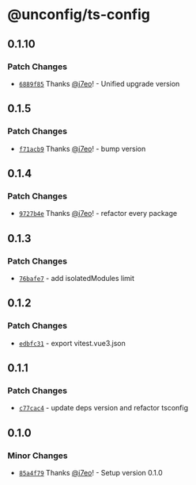 # @unconfig/ts-config

## 0.1.10
### Patch Changes



- [`6889f85`](https://github.com/i7eo/unconfig/commit/6889f857087ded19feb42b2575ec1e029e462f7c) Thanks [@i7eo](https://github.com/i7eo)! - Unified upgrade version

## 0.1.5
### Patch Changes



- [`f71acb9`](https://github.com/i7eo/unconfig/commit/f71acb904d4b792a7122c96c6ae72cc09d45c5a8) Thanks [@i7eo](https://github.com/i7eo)! - bump version

## 0.1.4
### Patch Changes



- [`9727b4e`](https://github.com/i7eo/unconfig/commit/9727b4ec1dd73be781a1747e1194da668793eae7) Thanks [@i7eo](https://github.com/i7eo)! - refactor every package

## 0.1.3

### Patch Changes

- [`76bafe7`](https://github.com/i7eo/unconfig/commit/76bafe7847e01ee31f2fe0d314d081f013cbb2a3) - add isolatedModules limit

## 0.1.2

### Patch Changes

- [`edbfc31`](https://github.com/i7eo/unconfig/commit/edbfc3188acfc63f0979b7e0679afba70d04c9df) - export vitest.vue3.json

## 0.1.1

### Patch Changes

- [`c77cac4`](https://github.com/i7eo/unconfig/commit/c77cac433c9f7df410a9ff72d008f97b234e0f55) - update deps version and refactor tsconfig

## 0.1.0

### Minor Changes

- [`85a4f79`](https://github.com/i7eo/unconfig/commit/85a4f79908717615c60c41977dbf2bb5a1e9de67) Thanks [@i7eo](https://github.com/i7eo)! - Setup version 0.1.0
